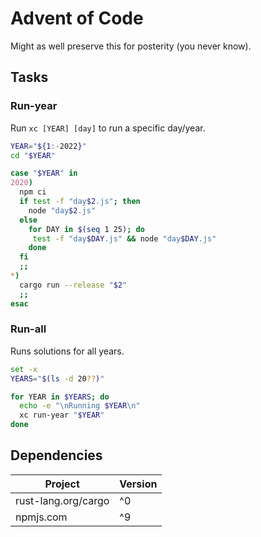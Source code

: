 # Advent of Code

Might as well preserve this for posterity (you never know).

## Tasks

### Run-year

Run `xc [YEAR] [day]` to run a specific day/year.

```sh
YEAR="${1:-2022}"
cd "$YEAR"

case "$YEAR" in
2020)
  npm ci
  if test -f "day$2.js"; then
    node "day$2.js"
  else
    for DAY in $(seq 1 25); do
     test -f "day$DAY.js" && node "day$DAY.js"
    done
  fi
  ;;
*)
  cargo run --release "$2"
  ;;
esac
```

### Run-all

Runs solutions for all years.

```sh
set -x
YEARS="$(ls -d 20??)"

for YEAR in $YEARS; do
  echo -e "\nRunning $YEAR\n"
  xc run-year "$YEAR"
done
```

## Dependencies

|       Project       | Version |
|---------------------|---------|
| rust-lang.org/cargo |   ^0    |
| npmjs.com           |   ^9    |
